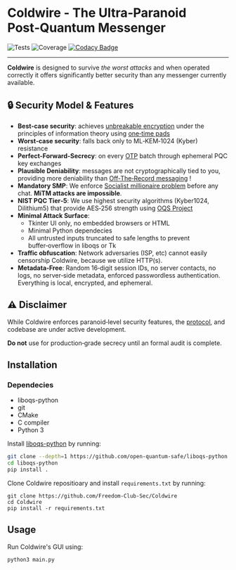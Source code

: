 # Coldwire - The Ultra‑Paranoid Post‑Quantum Messenger
![Tests](https://github.com/Freedom-Club-Sec/Coldwire/actions/workflows/tests.yml/badge.svg)  ![Coverage](https://coveralls.io/repos/github/Freedom-Club-Sec/Coldwire/badge.svg?branch=main) [![Codacy Badge](https://app.codacy.com/project/badge/Grade/1c34011b18284a3cb349ffe5415eea53)](https://app.codacy.com/gh/Freedom-Club-Sec/Coldwire/dashboard)

---
**Coldwire** is designed to survive *the worst attacks* and when operated correctly it offers significantly better security than any messenger currently available.

## 🔒 Security Model & Features
- **Best‑case security**: achieves [unbreakable encryption](https://en.wikipedia.org/wiki/One-time_pad) under the principles of information theory using [one‑time pads](https://en.wikipedia.org/wiki/One-time_pad) 
- **Worst‑case security**: falls back only to ML‑KEM‑1024 (Kyber) resistance  
- **Perfect-Forward-Secrecy**: on every [OTP](https://en.wikipedia.org/wiki/One-time_pad) batch through ephemeral PQC key exchanges  
- **Plausible Deniability**: messages are not cryptographically tied to you, providing more deniability than [Off‑The‑Record messaging](https://en.wikipedia.org/wiki/Off-the-record_messaging) !
- **Mandatory SMP**: We enforce [Socialist millionaire problem](https://en.wikipedia.org/wiki/Socialist_millionaire_problem) before any chat. **MiTM attacks are impossible**.  
- **NIST PQC Tier‑5**: We use highest security algorithms (Kyber1024, Dilithium5) that provide AES‑256 strength using [OQS Project](https://openquantumsafe.org/)
- **Minimal Attack Surface**:  
  - Tkinter UI only, no embedded browsers or HTML
  - Minimal Python dependecies
  - All untrusted inputs truncated to safe lengths to prevent buffer‑overflow in liboqs or Tk  
- **Traffic obfuscation**: Network adversaries (ISP, etc) cannot easily censorship Coldwire, because we utilize HTTP(s).
- **Metadata‑Free**: Random 16‑digit session IDs, no server contacts, no logs, no server‑side metadata, enforced passwordless authentication. Everything is local, encrypted, and ephemeral.

## ⚠️ Disclaimer
While Coldwire enforces paranoid‑level security features, the [protocol](https://github.com/Freedom-Club-Sec/Coldwire/blob/main/PROTOCOL.md), and codebase are under active development. 

**Do not** use for production‑grade secrecy until an formal audit is complete.

## Installation
### Dependecies
- liboqs-python
- git
- CMake
- C compiler
- Python 3
  
Install [liboqs-python](https://github.com/open-quantum-safe/liboqs-python/) by running:
```sh
git clone --depth=1 https://github.com/open-quantum-safe/liboqs-python
cd liboqs-python
pip install .
```

Clone Coldwire repositioary and install `requirements.txt` by running:
```
git clone https://github.com/Freedom-Club-Sec/Coldwire
cd Coldwire
pip install -r requirements.txt
```

## Usage
Run Coldwire's GUI using:
```sh
python3 main.py
```

